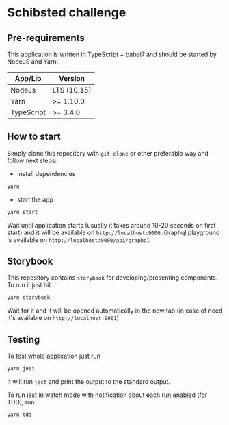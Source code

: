 # Schibsted challenge

## Pre-requirements

This application is written in TypeScript + babel7 and should be started by NodeJS and Yarn:

| App/Lib    | Version     |
| ---------- | ----------- |
| NodeJs     | LTS (10.15) |
| Yarn       | >= 1.10.0   |
| TypeScript | >= 3.4.0    |

## How to start

Simply clone this repository with `git clone` or other preferable way and follow next steps:

- install dependencies

```bash
yarn
```

- start the app

```bash
yarn start
```

Wait until application starts (usually it takes around 10-20 seconds on first start) and it will be available on `http://localhost:9000`. Graphql playground is available on `http://localhost:9000/api/graphql`

## Storybook

This repository contains `storybook` for developing/presenting components. To run it just hit

```bash
yarn storybook
```

Wait for it and it will be opened automatically in the new tab (in case of need it's available on `http://localhost:9001`)

## Testing

To test whole application just run

```bash
yarn jest
```

It will run `jest` and print the output to the standard output.

To run jest in watch mode with notification about each run enabled (for TDD), run

```bash
yarn tdd
```
